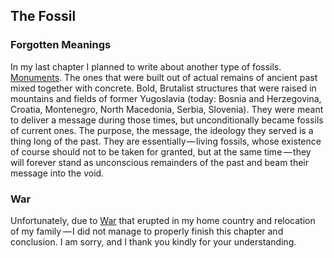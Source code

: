 


## The Fossil

<div class="subchapter">

### Forgotten Meanings

</div>

In my last chapter I planned to write about another type of fossils. [Monuments](#figure "Kosmaj Memorial Complex (Koraćica, Serbia)"). The ones that were built out of actual remains of ancient past mixed together with concrete. Bold, Brutalist structures that were raised in mountains and fields of former Yugoslavia (today: Bosnia and Herzegovina, Croatia, Montenegro, North Macedonia, Serbia, Slovenia). They were meant to deliver a message during those times, but unconditionally became fossils of current ones. The purpose, the message, the ideology they served is a thing long of the past. They are essentially&hairsp;—&hairsp;living fossils, whose existence of course should not to be taken for granted, but at the same time&hairsp;&hairsp;—&hairsp;they will forever stand as unconscious remainders of the past and beam their message into the void.<br>

<div class="subchapter">

### War

</div>

<div class="quote">

Unfortunately, due to [War](#figure "Ukrainian troops outside of Kyiv") that erupted in my home country and relocation of my family&hairsp;&hairsp;—&hairsp;I did not manage to properly finish this chapter and conclusion. I am sorry, and I thank you kindly for your understanding.

</div>




